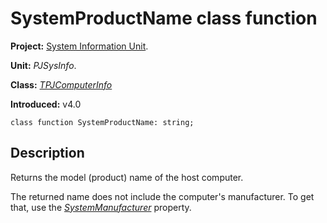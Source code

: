 # SystemProductName class function #

**Project:** [System Information Unit](SystemInformationUnit.md).

**Unit:** _PJSysInfo_.

**Class:** _[TPJComputerInfo](TPJComputerInfo.md)_

**Introduced:** v4.0

```
class function SystemProductName: string;
```

## Description ##

Returns the model (product) name of the host computer.

The returned name does not include the computer's manufacturer. To get that, use the _[SystemManufacturer](TPJComputerInfoSystemManufacturer.md)_ property.